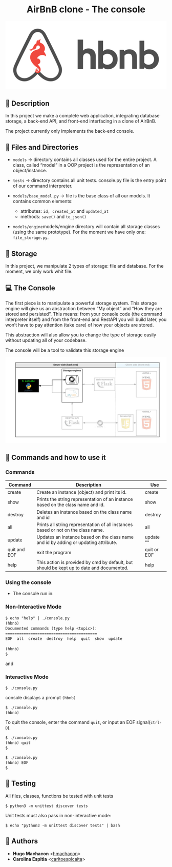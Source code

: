 # <h1 align="center">AirBnB clone - The console</h1>

<p align="center">
  <img src="https://github.com/hmachacom/AirBnB_clone/blob/main/images/logohbnb.png" alt="HolbertonBnB logo">
</p>

## :page_with_curl: Description 

In this project we make a complete web application, integrating database storage,
a back-end API, and front-end interfacing in a clone of AirBnB.

The project currently only implements the back-end console.


## :book: Files and Directories 

- `models` -> directory contains all classes used for the entire project. A class, called “model” in a OOP project is the representation of an object/instance.

- `tests` -> directory contains all unit tests.
console.py file is the entry point of our command interpreter.

- `models/base_model.py` ->  file is the base class of all our models. It contains common elements:
    - attributes: `id, created_at` and `updated_at`
    - methods: `save()` and `to_json()`

- `models/engine`models/engine directory will contain all storage classes (using the same prototype). For the moment we have only one: `file_storage.py`.

## :floppy_disk: Storage

In this project, we manipulate 2 types of storage: file and database. For the moment, we only work whit file. 

## :computer: The Console 

The first piece is to manipulate a powerful storage system. This storage engine will give us an abstraction between “My object” and “How they are stored and persisted”. This means: from your console code (the command interpreter itself) and from the front-end and RestAPI you will build later, you won’t have to pay attention (take care) of how your objects are stored.

This abstraction will also allow you to change the type of storage easily without updating all of your codebase.

The console will be a tool to validate this storage engine

<p align="center">
  <img src="https://github.com/hmachacom/AirBnB_clone/blob/main/images/img2.png" alt="HolbertonBnB logo">
</p>

## :pencil: Commands and how to use it 

### Commands

|Command | Description | Use |
| ------ | ----------- | ----| 
| create | Create an instance (object) and print its id. | create <class name>|
| show | Prints the string representation of an instance based on the class name and id. | show <class name> <id>|
| destroy | Deletes an instance based on the class name and id | destroy <class name> <id>|
| all | 	Prints all string representation of all instances based or not on the class name. | all <class name> |
| update | Updates an instance based on the class name and id by adding or updating attribute. | update <class name> <id> <attribute name> "<attribute value>"|
| quit and EOF | exit the program | quit or EOF|
| help | This action is provided by cmd by default, but should be kept up to date and documented. | help|

### Using the console

- The console run in:

### Non-Interactive Mode

```
$ echo "help" | ./console.py
(hbnb)
Documented commands (type help <topic>):
========================================
EOF  all  create  destroy  help  quit  show  update

(hbnb)
$
```
and

### Interactive Mode

```
$ ./console.py
```
console displays a prompt `(hbnb)`

```
$ ./console.py
(hbnb)
```

To quit the console, enter the command `quit`, or input an EOF signal(`ctrl-D`).

```
$ ./console.py
(hbnb) quit
$
```

```
$ ./console.py
(hbnb) EOF
$
```

## :memo: Testing 

All files, classes, functions be tested with unit tests

```
$ python3 -m unittest discover tests
```
Unit tests must also pass in non-interactive mode:

```
$ echo "python3 -m unittest discover tests" | bash
```

## :information_desk_person: Authors 
* **Hugo Machacon** <[hmachacon](https://github.com/hmachacom)>
* **Carolina Espitia** <[caritoespicaita](https://github.com/caritoespicaita)>
